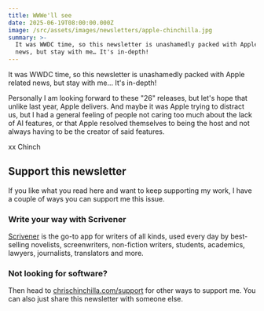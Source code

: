 ```yaml
---
title: WWWe'll see
date: 2025-06-19T08:00:00.000Z
image: /src/assets/images/newsletters/apple-chinchilla.jpg
summary: >-
  It was WWDC time, so this newsletter is unashamedly packed with Apple related
  news, but stay with me… It's in-depth!
---
```


It was WWDC time, so this newsletter is unashamedly packed with Apple related news, but stay with me… It's in-depth!

Personally I am looking forward to these "26" releases, but let's hope that unlike last year, Apple delivers. And maybe it was Apple trying to distract us, but I had a general feeling of people not caring too much about the lack of AI features, or that Apple resolved themselves to being the host and not always having to be the creator of said features.

xx Chinch

## Support this newsletter

If you like what you read here and want to keep supporting my work, I have a couple of ways you can support me this issue.

### Write your way with Scrivener

[Scrivener](https://go.chrischinchilla.com/scrivener) is the go-to app for writers of all kinds, used every day by best-selling novelists, screenwriters, non-fiction writers, students, academics, lawyers, journalists, translators and more.

### Not looking for software?

Then head to [chrischinchilla.com/support](https://chrischinchilla.com/support) for other ways to support me. You can also just share this newsletter with someone else.
